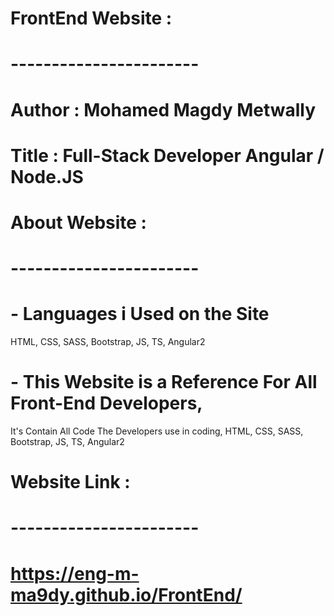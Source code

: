 # FrontEnd Website :
# -----------------------
# Author : Mohamed Magdy Metwally
# Title : Full-Stack Developer Angular / Node.JS
#
#
# About Website :
# -----------------------
# - Languages i Used on the Site
  HTML, CSS, SASS, Bootstrap, JS, TS, Angular2
  
# - This Website is a Reference For All Front-End Developers,
  It's Contain All Code The Developers use in coding, HTML, CSS, SASS, Bootstrap, JS, TS, Angular2
#
#
# Website Link :
# -----------------------
# https://eng-m-ma9dy.github.io/FrontEnd/
